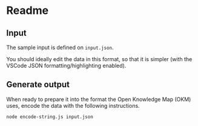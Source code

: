 # Readme

## Input

The sample input is defined on `input.json`.

You should ideally edit the data in this format, so that it is simpler (with the VSCode JSON formatting/highlighting enabled).

## Generate output

When ready to prepare it into the format the Open Knowledge Map (OKM) uses, encode the data with the following instructions.

```bash
node encode-string.js input.json
```